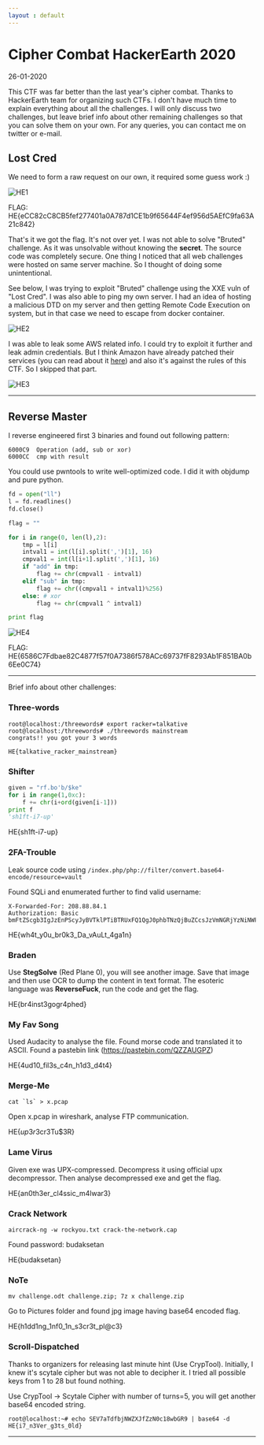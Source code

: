 ```yaml
---
layout : default
---
```


# Cipher Combat HackerEarth 2020
26-01-2020

This CTF was far better than the last year's cipher combat. Thanks to HackerEarth team for organizing such CTFs.
I don't have much time to explain everything about all the challenges. I will only discuss two challenges, but leave brief info about other remaining challenges so that you can solve them on your own. For any queries, you can contact me on twitter or e-mail.


## Lost Cred

We need to form a raw request on our own, it required some guess work :)

![HE1](https://raw.githubusercontent.com/r0hanSH/r0hanSH.github.io/master/images/hackerearth-cipher-combat/he1.JPG)

FLAG: HE{eCC82cC8CB5fef277401a0A787d1CE1b9f65644F4ef956d5AEfC9fa63A21c842}


That's it we got the flag. It's not over yet. I was not able to solve "Bruted" challenge. As it was unsolvable without knowing the **secret**. The source code was completely secure. One thing I noticed that all web challenges were hosted on same server machine. So I thought of doing some unintentional.

See below, I was trying to exploit "Bruted" challenge using the XXE vuln of "Lost Cred". I was also able to ping my own server. I had an idea of hosting a malicious DTD on my server and then getting Remote Code Execution on system, but in that case we need to escape from docker container.

![HE2](https://raw.githubusercontent.com/r0hanSH/r0hanSH.github.io/master/images/hackerearth-cipher-combat/he2.JPG)

I was able to leak some AWS related info. I could try to exploit it further and leak admin credentials. But I think Amazon have already patched their services (you can read about it [here](https://aws.amazon.com/blogs/security/defense-in-depth-open-firewalls-reverse-proxies-ssrf-vulnerabilities-ec2-instance-metadata-service/)) and also it's against the rules of this CTF. So I skipped that part.

![HE3](https://raw.githubusercontent.com/r0hanSH/r0hanSH.github.io/master/images/hackerearth-cipher-combat/he3.JPG)

---

## Reverse Master

I reverse engineered first 3 binaries and found out following pattern: 

```
6000C9  Operation (add, sub or xor)
6000CC  cmp with result
```

You could use pwntools to write well-optimized code. I did it with objdump and pure python.

```py
fd = open("ll")
l = fd.readlines()
fd.close()

flag = ""

for i in range(0, len(l),2):
	tmp = l[i]
	intval1 = int(l[i].split(',')[1], 16)
	cmpval1 = int(l[i+1].split(',')[1], 16)
	if "add" in tmp:
		flag += chr(cmpval1 - intval1)
	elif "sub" in tmp:
		flag += chr((cmpval1 + intval1)%256)
	else: # xor
		flag += chr(cmpval1 ^ intval1)

print flag
```

![HE4](https://raw.githubusercontent.com/r0hanSH/r0hanSH.github.io/master/images/hackerearth-cipher-combat/he4.JPG)

FLAG: HE{6586C7Fdbae82C4877f57f0A7386f578ACc69737fF8293Ab1F851BA0b6Ee0C74}

---

Brief info about other challenges:

### Three-words

```
root@localhost:/threewords# export racker=talkative
root@localhost:/threewords# ./threewords mainstream
congrats!! you got your 3 words

HE{talkative_racker_mainstream}
```

### Shifter

```py
given = "rf.bo'b/$ke"
for i in range(1,0xc):
	f += chr(i+ord(given[i-1]))
print f
'sh1ft-i7-up'
```

HE{sh1ft-i7-up}


### 2FA-Trouble

Leak source code using ```/index.php/php://filter/convert.base64-encode/resource=vault```

Found SQLi and enumerated further to find valid username:
```
X-Forwarded-For: 208.88.84.1
Authorization: Basic bmFtZScgb3IgJzEnPScyJyBVTklPTiBTRUxFQ1QgJ0phbTNzQjBuZCcsJzVmNGRjYzNiNWFhNzY1ZDYxZDgzMjdkZWI4ODJjZjk5Jy0tOnBhc3N3b3Jk
```

HE{wh4t_y0u_br0k3_Da_vAuLt_4ga1n}


### Braden

Use **StegSolve** (Red Plane 0), you will see another image. Save that image and then use OCR to dump the content in text format. The esoteric language was **ReverseFuck**, run the code and get the flag.

HE{br4inst3gogr4phed}


### My Fav Song

Used Audacity to analyse the file. Found morse code and translated it to ASCII. Found a pastebin link (https://pastebin.com/QZZAUGPZ)

HE{4ud10_fil3s_c4n_h1d3_d4t4}


### Merge-Me

```cat `ls` > x.pcap```

Open x.pcap in wireshark, analyse FTP communication.

HE{$up3r$3cr3Tu$3R}


### Lame Virus

Given exe was UPX-compressed. Decompress it using official upx decompressor. Then analyse decompressed exe and get the flag.

HE{an0th3er_cl4ssic_m4lwar3}


### Crack Network

```aircrack-ng -w rockyou.txt crack-the-network.cap```

Found password: budaksetan

HE{budaksetan}


### NoTe

```mv challenge.odt challenge.zip; 7z x challenge.zip```

Go to Pictures folder and found jpg image having base64 encoded flag.

HE{h1dd1ng_1nf0_1n_s3cr3t_pl@c3}


### Scroll-Dispatched

Thanks to organizers for releasing last minute hint (Use CrypTool). Initially, I knew it's scytale cipher but was not able to decipher it. I tried all possible keys from 1 to 28 but found nothing.

Use CrypTool -> Scytale Cipher with number of turns=5, you will get another base64 encoded string.

```
root@localhost:~# echo SEV7aTdfbjNWZXJfZzN0c18wbGR9 | base64 -d
HE{i7_n3Ver_g3ts_0ld}
```

---
